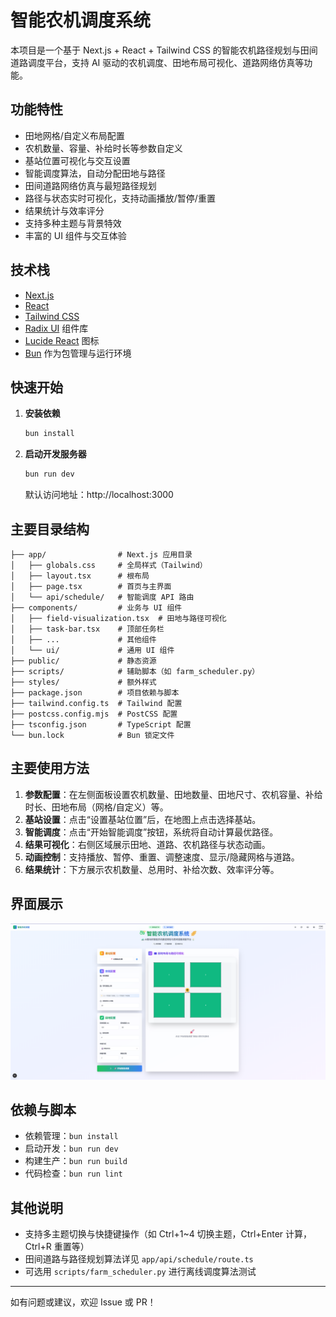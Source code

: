 # 智能农机调度系统

本项目是一个基于 Next.js + React + Tailwind CSS 的智能农机路径规划与田间道路调度平台，支持 AI 驱动的农机调度、田地布局可视化、道路网络仿真等功能。

## 功能特性
- 田地网格/自定义布局配置
- 农机数量、容量、补给时长等参数自定义
- 基站位置可视化与交互设置
- 智能调度算法，自动分配田地与路径
- 田间道路网络仿真与最短路径规划
- 路径与状态实时可视化，支持动画播放/暂停/重置
- 结果统计与效率评分
- 支持多种主题与背景特效
- 丰富的 UI 组件与交互体验

## 技术栈
- [Next.js](https://nextjs.org/)
- [React](https://react.dev/)
- [Tailwind CSS](https://tailwindcss.com/)
- [Radix UI](https://www.radix-ui.com/) 组件库
- [Lucide React](https://lucide.dev/) 图标
- [Bun](https://bun.sh/) 作为包管理与运行环境

## 快速开始

1. **安装依赖**

   ```bash
   bun install
   ```

2. **启动开发服务器**

   ```bash
   bun run dev
   ```

   默认访问地址：http://localhost:3000

## 主要目录结构

```
├── app/                # Next.js 应用目录
│   ├── globals.css     # 全局样式（Tailwind）
│   ├── layout.tsx      # 根布局
│   ├── page.tsx        # 首页与主界面
│   └── api/schedule/   # 智能调度 API 路由
├── components/         # 业务与 UI 组件
│   ├── field-visualization.tsx  # 田地与路径可视化
│   ├── task-bar.tsx    # 顶部任务栏
│   ├── ...             # 其他组件
│   └── ui/             # 通用 UI 组件
├── public/             # 静态资源
├── scripts/            # 辅助脚本（如 farm_scheduler.py）
├── styles/             # 额外样式
├── package.json        # 项目依赖与脚本
├── tailwind.config.ts  # Tailwind 配置
├── postcss.config.mjs  # PostCSS 配置
├── tsconfig.json       # TypeScript 配置
└── bun.lock            # Bun 锁定文件
```

## 主要使用方法

1. **参数配置**：在左侧面板设置农机数量、田地数量、田地尺寸、农机容量、补给时长、田地布局（网格/自定义）等。
2. **基站设置**：点击“设置基站位置”后，在地图上点击选择基站。
3. **智能调度**：点击“开始智能调度”按钮，系统将自动计算最优路径。
4. **结果可视化**：右侧区域展示田地、道路、农机路径与状态动画。
5. **动画控制**：支持播放、暂停、重置、调整速度、显示/隐藏网格与道路。
6. **结果统计**：下方展示农机数量、总用时、补给次数、效率评分等。

## 界面展示

![系统界面展示](img/img.png)

## 依赖与脚本
- 依赖管理：`bun install`
- 启动开发：`bun run dev`
- 构建生产：`bun run build`
- 代码检查：`bun run lint`

## 其他说明
- 支持多主题切换与快捷键操作（如 Ctrl+1~4 切换主题，Ctrl+Enter 计算，Ctrl+R 重置等）
- 田间道路与路径规划算法详见 `app/api/schedule/route.ts`
- 可选用 `scripts/farm_scheduler.py` 进行离线调度算法测试

---

如有问题或建议，欢迎 Issue 或 PR！
